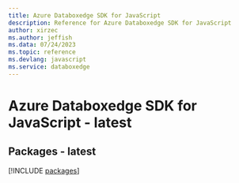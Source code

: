 ```yaml
---
title: Azure Databoxedge SDK for JavaScript
description: Reference for Azure Databoxedge SDK for JavaScript
author: xirzec
ms.author: jeffish
ms.data: 07/24/2023
ms.topic: reference
ms.devlang: javascript
ms.service: databoxedge
---
```

# Azure Databoxedge SDK for JavaScript - latest
## Packages - latest
[!INCLUDE [packages](databoxedge-index.md)]